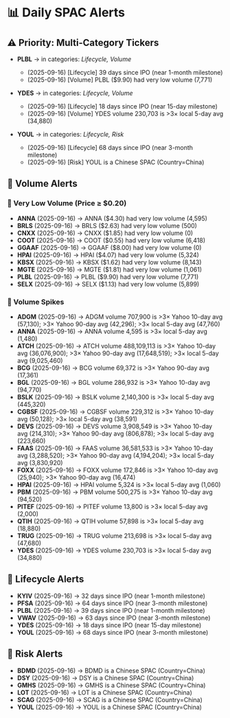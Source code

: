 # 📊 Daily SPAC Alerts

## ⚠️ Priority: Multi-Category Tickers

- **PLBL** → in categories: *Lifecycle, Volume*
  - (2025-09-16) [Lifecycle] 39 days since IPO (near 1-month milestone)
  - (2025-09-16) [Volume] PLBL ($9.90) had very low volume (7,771)

- **YDES** → in categories: *Lifecycle, Volume*
  - (2025-09-16) [Lifecycle] 18 days since IPO (near 15-day milestone)
  - (2025-09-16) [Volume] YDES volume 230,703 is >3× local 5-day avg (34,880)

- **YOUL** → in categories: *Lifecycle, Risk*
  - (2025-09-16) [Lifecycle] 68 days since IPO (near 3-month milestone)
  - (2025-09-16) [Risk] YOUL is a Chinese SPAC (Country=China)

## 🔹 Volume Alerts

### 🔻 Very Low Volume (Price ≥ $0.20)

- **ANNA** (2025-09-16) → ANNA ($4.30) had very low volume (4,595)
- **BRLS** (2025-09-16) → BRLS ($2.63) had very low volume (500)
- **CNXX** (2025-09-16) → CNXX ($1.85) had very low volume (0)
- **COOT** (2025-09-16) → COOT ($0.55) had very low volume (6,418)
- **GGAAF** (2025-09-16) → GGAAF ($8.00) had very low volume (0)
- **HPAI** (2025-09-16) → HPAI ($4.07) had very low volume (5,324)
- **KBSX** (2025-09-16) → KBSX ($1.62) had very low volume (8,143)
- **MGTE** (2025-09-16) → MGTE ($1.81) had very low volume (1,061)
- **PLBL** (2025-09-16) → PLBL ($9.90) had very low volume (7,771)
- **SELX** (2025-09-16) → SELX ($1.13) had very low volume (5,899)

### 🚀 Volume Spikes

- **ADGM** (2025-09-16) → ADGM volume 707,900 is >3× Yahoo 10-day avg (57,130); >3× Yahoo 90-day avg (42,296); >3× local 5-day avg (47,760)
- **ANNA** (2025-09-16) → ANNA volume 4,595 is >3× local 5-day avg (1,480)
- **ATCH** (2025-09-16) → ATCH volume 488,109,113 is >3× Yahoo 10-day avg (36,076,900); >3× Yahoo 90-day avg (17,648,519); >3× local 5-day avg (9,025,460)
- **BCG** (2025-09-16) → BCG volume 69,372 is >3× Yahoo 90-day avg (17,361)
- **BGL** (2025-09-16) → BGL volume 286,932 is >3× Yahoo 10-day avg (94,770)
- **BSLK** (2025-09-16) → BSLK volume 2,140,300 is >3× local 5-day avg (445,320)
- **CGBSF** (2025-09-16) → CGBSF volume 229,312 is >3× Yahoo 10-day avg (50,128); >3× local 5-day avg (38,591)
- **DEVS** (2025-09-16) → DEVS volume 3,908,549 is >3× Yahoo 10-day avg (214,310); >3× Yahoo 90-day avg (806,878); >3× local 5-day avg (223,660)
- **FAAS** (2025-09-16) → FAAS volume 36,581,533 is >3× Yahoo 10-day avg (3,288,520); >3× Yahoo 90-day avg (4,194,204); >3× local 5-day avg (3,830,920)
- **FOXX** (2025-09-16) → FOXX volume 172,846 is >3× Yahoo 10-day avg (25,940); >3× Yahoo 90-day avg (16,474)
- **HPAI** (2025-09-16) → HPAI volume 5,324 is >3× local 5-day avg (1,060)
- **PBM** (2025-09-16) → PBM volume 500,275 is >3× Yahoo 10-day avg (94,520)
- **PITEF** (2025-09-16) → PITEF volume 13,800 is >3× local 5-day avg (2,000)
- **QTIH** (2025-09-16) → QTIH volume 57,898 is >3× local 5-day avg (18,880)
- **TRUG** (2025-09-16) → TRUG volume 213,698 is >3× local 5-day avg (47,680)
- **YDES** (2025-09-16) → YDES volume 230,703 is >3× local 5-day avg (34,880)

## 🔹 Lifecycle Alerts

- **KYIV** (2025-09-16) → 32 days since IPO (near 1-month milestone)
- **PFSA** (2025-09-16) → 64 days since IPO (near 3-month milestone)
- **PLBL** (2025-09-16) → 39 days since IPO (near 1-month milestone)
- **VWAV** (2025-09-16) → 63 days since IPO (near 3-month milestone)
- **YDES** (2025-09-16) → 18 days since IPO (near 15-day milestone)
- **YOUL** (2025-09-16) → 68 days since IPO (near 3-month milestone)

## 🔹 Risk Alerts

- **BDMD** (2025-09-16) → BDMD is a Chinese SPAC (Country=China)
- **DSY** (2025-09-16) → DSY is a Chinese SPAC (Country=China)
- **GMHS** (2025-09-16) → GMHS is a Chinese SPAC (Country=China)
- **LOT** (2025-09-16) → LOT is a Chinese SPAC (Country=China)
- **SCAG** (2025-09-16) → SCAG is a Chinese SPAC (Country=China)
- **YOUL** (2025-09-16) → YOUL is a Chinese SPAC (Country=China)

